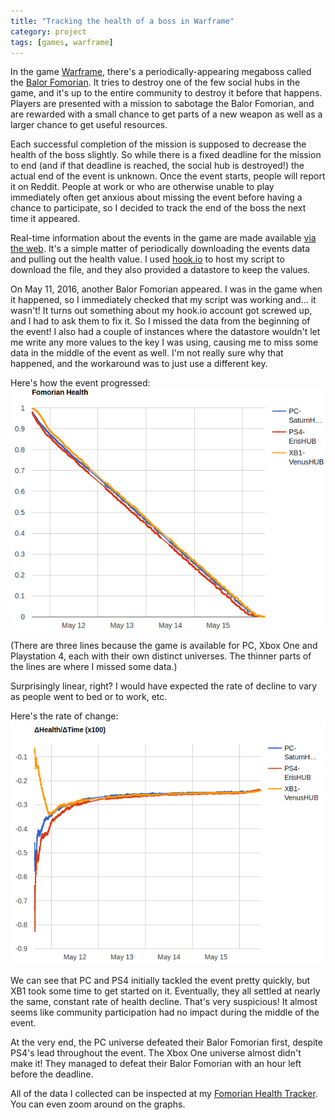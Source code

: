 ```yaml
---
title: "Tracking the health of a boss in Warframe"
category: project
tags: [games, warframe]
---
```


In the game [Warframe](https://warframe.com/), there's a periodically-appearing megaboss called the [Balor Fomorian](https://warframe.wikia.com/wiki/Balor_Fomorian). It tries to destroy one of the few social hubs in the game, and it's up to the entire community to destroy it before that happens. Players are presented with a mission to sabotage the Balor Fomorian, and are rewarded with a small chance to get parts of a new weapon as well as a larger chance to get useful resources.

Each successful completion of the mission is supposed to decrease the health of the boss slightly. So while there is a fixed deadline for the mission to end (and if that deadline is reached, the social hub is destroyed!) the actual end of the event is unknown. Once the event starts, people will report it on Reddit. People at work or who are otherwise unable to play immediately often get anxious about missing the event before having a chance to participate, so I decided to track the end of the boss the next time it appeared.

Real-time information about the events in the game are made available [via the web](https://content.warframe.com/dynamic/worldState.php). It's a simple matter of periodically downloading the events data and pulling out the health value. I used [hook.io](https://hook.io/) to host my script to download the file, and they also provided a datastore to keep the values.

On May 11, 2016, another Balor Fomorian appeared. I was in the game when it happened, so I immediately checked that my script was working and... it wasn't! It turns out something about my hook.io account got screwed up, and I had to ask them to fix it. So I missed the data from the beginning of the event! I also had a couple of instances where the datastore wouldn't let me write any more values to the key I was using, causing me to miss some data in the middle of the event as well. I'm not really sure why that happened, and the workaround was to just use a different key.

Here's how the event progressed:
![Fomorian Health over Time](/images/fomorian-health.png)

(There are three lines because the game is available for PC, Xbox One and Playstation 4, each with their own distinct universes. The thinner parts of the lines are where I missed some data.)

Surprisingly linear, right? I would have expected the rate of decline to vary as people went to bed or to work, etc.

Here's the rate of change:
![dH/dt](/images/fomorian-health-delta.png)

We can see that PC and PS4 initially tackled the event pretty quickly, but XB1 took some time to get started on it. Eventually, they all settled at nearly the same, constant rate of health decline. That's very suspicious! It almost seems like community participation had no impact during the middle of the event.

At the very end, the PC universe defeated their Balor Fomorian first, despite PS4's lead throughout the event. The Xbox One universe almost didn't make it! They managed to defeat their Balor Fomorian with an hour left before the deadline.

All of the data I collected can be inspected at my [Fomorian Health Tracker](https://rcfox.ca/FomorianHealthTracker/). You can even zoom around on the graphs.
